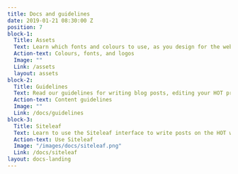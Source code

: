 ```yaml
---
title: Docs and guidelines
date: 2019-01-21 08:30:00 Z
position: 7
block-1:
  Title: Assets
  Text: Learn which fonts and colours to use, as you design for the website. Download relevant logos to include in your website or press release.
  Action-text: Colours, fonts, and logos
  Image: ""
  Link: /assets
  layout: assets
block-2:
  Title: Guidelines
  Text: Read our guidelines for writing blog posts, editing your HOT profile, and selecting and uploading images.
  Action-text: Content guidelines
  Image: ""
  Link: /docs/guidelines
block-3:
  Title: Siteleaf
  Text: Learn to use the Siteleaf interface to write posts on the HOT website.
  Action-text: Use Siteleaf
  Image: "/images/docs/siteleaf.png"
  Link: /docs/siteleaf
layout: docs-landing
---
```

